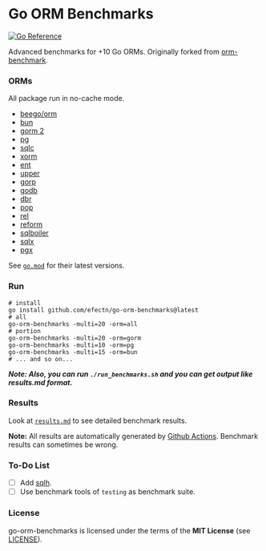 # Go ORM Benchmarks

[![Go Reference](https://pkg.go.dev/badge/github.com/efectn/go-orm-benchmarks.svg)](https://pkg.go.dev/github.com/efectn/go-orm-benchmarks)

Advanced benchmarks for +10 Go ORMs. Originally forked from [orm-benchmark](https://github.com/frederikhors/orm-benchmark).

### ORMs

All package run in no-cache mode.

- [beego/orm](https://github.com/astaxie/beego/tree/master/orm)
- [bun](https://github.com/uptrace/bun)
- [gorm 2](https://github.com/go-gorm/gorm)
- [pg](https://github.com/go-pg/pg)
- [sqlc](https://github.com/kyleconroy/sqlc)
- [xorm](https://github.com/xormplus/xorm)
- [ent](https://github.com/ent/ent)
- [upper](https://github.com/upper/db)
- [gorp](https://github.com/go-gorp/gorp)
- [godb](https://github.com/samonzeweb/godb)
- [dbr](https://github.com/gocraft/dbr/)
- [pop](https://github.com/gobuffalo/pop)
- [rel](https://github.com/go-rel/rel)
- [reform](https://github.com/go-reform/reform)
- [sqlboiler](https://github.com/volatiletech/sqlboiler)
- [sqlx](https://github.com/jmoiron/sqlx)
- [pgx](https://github.com/jackc/pgx)

See [`go.mod`](go.mod) for their latest versions.

### Run

```shell
# install
go install github.com/efectn/go-orm-benchmarks@latest
# all
go-orm-benchmarks -multi=20 -orm=all
# portion
go-orm-benchmarks -multi=20 -orm=gorm
go-orm-benchmarks -multi=10 -orm=pg
go-orm-benchmarks -multi=15 -orm=bun
# ... and so on...
```

**_Note: Also, you can run `./run_benchmarks.sh` and you can get output like results.md format._**

### Results
Look at [`results.md`](results.md) to see detailed benchmark results.

**Note:** All results are automatically generated by [Github Actions](https://github.com/features/actions). Benchmark results can sometimes be wrong.

### To-Do List

- [ ] Add [sqlh](github.com/nofeaturesonlybugs/sqlh).
- [ ] Use benchmark tools of `testing` as benchmark suite.

### License

go-orm-benchmarks is licensed under the terms of the **MIT License** (see [LICENSE](LICENSE)).
